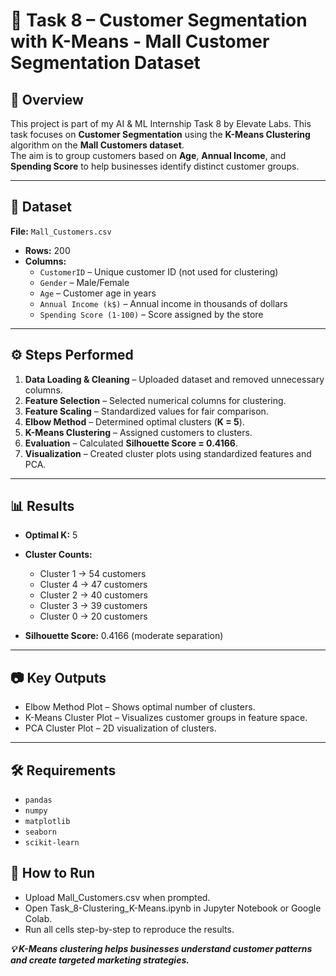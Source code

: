 # 🧩 Task 8 – Customer Segmentation with K-Means - Mall Customer Segmentation Dataset

## 📌 Overview
This project is part of my AI & ML Internship Task 8 by Elevate Labs. This task focuses on **Customer Segmentation** using the **K-Means Clustering** algorithm on the **Mall Customers dataset**.  
The aim is to group customers based on **Age**, **Annual Income**, and **Spending Score** to help businesses identify distinct customer groups.

---

## 📂 Dataset
**File:** `Mall_Customers.csv`  
- **Rows:** 200  
- **Columns:**
  - `CustomerID` – Unique customer ID (not used for clustering)
  - `Gender` – Male/Female
  - `Age` – Customer age in years
  - `Annual Income (k$)` – Annual income in thousands of dollars
  - `Spending Score (1-100)` – Score assigned by the store

---

## ⚙️ Steps Performed
1. **Data Loading & Cleaning** – Uploaded dataset and removed unnecessary columns.
2. **Feature Selection** – Selected numerical columns for clustering.
3. **Feature Scaling** – Standardized values for fair comparison.
4. **Elbow Method** – Determined optimal clusters (**K = 5**).
5. **K-Means Clustering** – Assigned customers to clusters.
6. **Evaluation** – Calculated **Silhouette Score = 0.4166**.
7. **Visualization** – Created cluster plots using standardized features and PCA.

---

## 📊 Results
- **Optimal K:** 5  
- **Cluster Counts:**
  - Cluster 1 → 54 customers
  - Cluster 4 → 47 customers
  - Cluster 2 → 40 customers
  - Cluster 3 → 39 customers
  - Cluster 0 → 20 customers

- **Silhouette Score:** 0.4166 (moderate separation)

---

## 📷 Key Outputs
- Elbow Method Plot – Shows optimal number of clusters.
- K-Means Cluster Plot – Visualizes customer groups in feature space.
- PCA Cluster Plot – 2D visualization of clusters.

---

## 🛠 Requirements
- `pandas`
- `numpy`
- `matplotlib`
- `seaborn`
- `scikit-learn`

## 🚀 How to Run
- Upload Mall_Customers.csv when prompted.
- Open Task_8-Clustering_K-Means.ipynb in Jupyter Notebook or Google Colab.
- Run all cells step-by-step to reproduce the results.

***💡 K-Means clustering helps businesses understand customer patterns and create targeted marketing strategies.***

